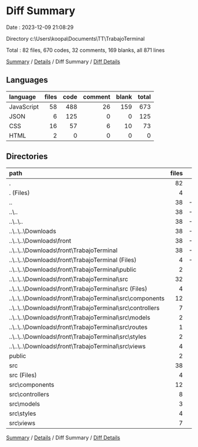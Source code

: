 # Diff Summary

Date : 2023-12-09 21:08:29

Directory c:\\Users\\koopa\\Documents\\TT\\TrabajoTerminal

Total : 82 files,  670 codes, 32 comments, 169 blanks, all 871 lines

[Summary](results.md) / [Details](details.md) / Diff Summary / [Diff Details](diff-details.md)

## Languages
| language | files | code | comment | blank | total |
| :--- | ---: | ---: | ---: | ---: | ---: |
| JavaScript | 58 | 488 | 26 | 159 | 673 |
| JSON | 6 | 125 | 0 | 0 | 125 |
| CSS | 16 | 57 | 6 | 10 | 73 |
| HTML | 2 | 0 | 0 | 0 | 0 |

## Directories
| path | files | code | comment | blank | total |
| :--- | ---: | ---: | ---: | ---: | ---: |
| . | 82 | 670 | 32 | 169 | 871 |
| . (Files) | 4 | 18,291 | 23 | 101 | 18,415 |
| .. | 38 | -19,107 | -57 | -355 | -19,519 |
| ..\\.. | 38 | -19,107 | -57 | -355 | -19,519 |
| ..\\..\\.. | 38 | -19,107 | -57 | -355 | -19,519 |
| ..\\..\\..\\Downloads | 38 | -19,107 | -57 | -355 | -19,519 |
| ..\\..\\..\\Downloads\\front | 38 | -19,107 | -57 | -355 | -19,519 |
| ..\\..\\..\\Downloads\\front\\TrabajoTerminal | 38 | -19,107 | -57 | -355 | -19,519 |
| ..\\..\\..\\Downloads\\front\\TrabajoTerminal (Files) | 4 | -18,062 | -7 | -43 | -18,112 |
| ..\\..\\..\\Downloads\\front\\TrabajoTerminal\\public | 2 | -45 | -23 | -2 | -70 |
| ..\\..\\..\\Downloads\\front\\TrabajoTerminal\\src | 32 | -1,000 | -27 | -310 | -1,337 |
| ..\\..\\..\\Downloads\\front\\TrabajoTerminal\\src (Files) | 4 | -65 | -1 | -18 | -84 |
| ..\\..\\..\\Downloads\\front\\TrabajoTerminal\\src\\components | 12 | -413 | -7 | -127 | -547 |
| ..\\..\\..\\Downloads\\front\\TrabajoTerminal\\src\\controllers | 7 | -104 | -8 | -33 | -145 |
| ..\\..\\..\\Downloads\\front\\TrabajoTerminal\\src\\models | 2 | -74 | -2 | -23 | -99 |
| ..\\..\\..\\Downloads\\front\\TrabajoTerminal\\src\\routes | 1 | -7 | -2 | -5 | -14 |
| ..\\..\\..\\Downloads\\front\\TrabajoTerminal\\src\\styles | 2 | -58 | 0 | -14 | -72 |
| ..\\..\\..\\Downloads\\front\\TrabajoTerminal\\src\\views | 4 | -279 | -7 | -90 | -376 |
| public | 2 | 45 | 23 | 2 | 70 |
| src | 38 | 1,441 | 43 | 421 | 1,905 |
| src (Files) | 4 | 126 | 6 | 38 | 170 |
| src\\components | 12 | 416 | 8 | 97 | 521 |
| src\\controllers | 8 | 140 | 7 | 47 | 194 |
| src\\models | 3 | 38 | 0 | 9 | 47 |
| src\\styles | 4 | 99 | 4 | 27 | 130 |
| src\\views | 7 | 622 | 18 | 203 | 843 |

[Summary](results.md) / [Details](details.md) / Diff Summary / [Diff Details](diff-details.md)